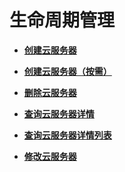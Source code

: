 # 生命周期管理<a name="ecs_02_0100"></a>

-   **[创建云服务器](创建云服务器.md)**  

-   **[创建云服务器（按需）](创建云服务器（按需）.md)**  

-   **[删除云服务器](删除云服务器.md)**  

-   **[查询云服务器详情](查询云服务器详情.md)**  

-   **[查询云服务器详情列表](查询云服务器详情列表.md)**  

-   **[修改云服务器](修改云服务器.md)**  


